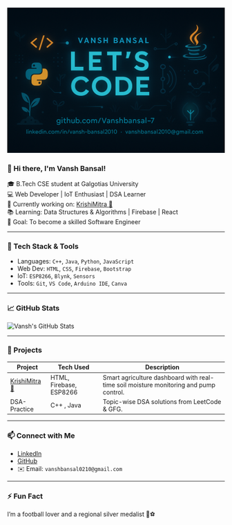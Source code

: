 <p align="center">
  <img src="https://github.com/Vanshbansal-7/Vanshbansal-7/blob/main/banner.png" alt="Banner" />
</p>


### 👋 Hi there, I'm Vansh Bansal!

🎓 B.Tech CSE student at Galgotias University  
💻 Web Developer | IoT Enthusiast | DSA Learner  
🚀 Currently working on: [KrishiMitra 🌱](https://github.com/Vanshbansal-7/KrishiMitra)  
📚 Learning: Data Structures & Algorithms | Firebase | React  
🎯 Goal: To become a skilled Software Engineer  

---

### 🔧 Tech Stack & Tools

- Languages: `C++`, `Java`, `Python`, `JavaScript`
- Web Dev: `HTML`, `CSS`, `Firebase`, `Bootstrap`
- IoT: `ESP8266`, `Blynk`, `Sensors`
- Tools: `Git`, `VS Code`, `Arduino IDE`, `Canva`

---

### 📈 GitHub Stats

![Vansh's GitHub Stats](https://github-readme-stats.vercel.app/api?username=Vanshbansal-7&show_icons=true&theme=tokyonight)

---

### 🚀 Projects

| Project | Tech Used | Description |
|--------|-----------|-------------|
| [KrishiMitra 🌱](https://github.com/Vanshbansal-7/KrishiMitra) | HTML, Firebase, ESP8266 | Smart agriculture dashboard with real-time soil moisture monitoring and pump control. |
| DSA-Practice | C++ , Java | Topic-wise DSA solutions from LeetCode & GFG. |

---

### 📫 Connect with Me

- [LinkedIn](https://www.linkedin.com/in/vansh-bansal0210)
- [GitHub](https://github.com/Vanshbansal-7)
- ✉️ Email: `vanshbansal0210@gmail.com`

---

### ⚡ Fun Fact
I’m a football lover and a regional silver medalist 🏅⚽  



